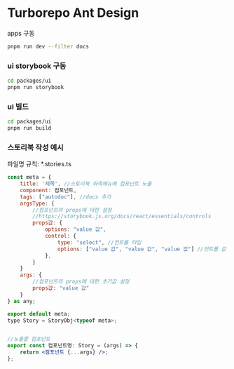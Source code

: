 # Turborepo Ant Design 

apps 구동
```bash
pnpm run dev --filter docs
```




### ui storybook 구동
```bash
cd packages/ui
pnpm run storybook
```


### ui 빌드
```bash
cd packages/ui
pnpm run build
```



### 스토리북 작성 예시
파일명 규칙: *.stories.ts
```jsx
const meta = {
    title: '제목', //스토리북 좌측메뉴에 컴포넌트 노출
    component: 컴포넌트, 
    tags: ["autodoc"], //docs 추가
    argsType: {
        //컴포넌트의 props에 대한 설정
        //https://storybook.js.org/docs/react/essentials/controls
        props값: {
            options: "value 값",
            control: {
                type: "select", //컨트롤 타입
                options: ["value 값", "value 값", "value 값"] //컨트롤 값
            },
        }
    }
    args: {
        //컴포넌트의 props에 대한 초기값 설정
        props값: "value 값"
    }
} as any;

export default meta;
type Story = StoryObj<typeof meta>;


//노출할 컴포넌트
export const 컴포넌트명: Story = (args) => {
    return <컴포넌트 {...args} />;
};
```